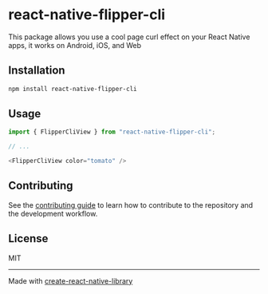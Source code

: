 # react-native-flipper-cli

This package allows you use a cool page curl effect on your React Native apps, it works on Android, iOS, and Web

## Installation

```sh
npm install react-native-flipper-cli
```

## Usage

```js
import { FlipperCliView } from "react-native-flipper-cli";

// ...

<FlipperCliView color="tomato" />
```

## Contributing

See the [contributing guide](CONTRIBUTING.md) to learn how to contribute to the repository and the development workflow.

## License

MIT

---

Made with [create-react-native-library](https://github.com/callstack/react-native-builder-bob)
